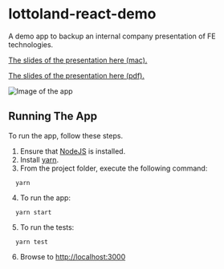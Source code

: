 # lottoland-react-demo
A demo app to backup an internal company presentation of FE technologies.

[The slides of the presentation here (mac).](https://github.com/mihailgaberov/lottoland-react-demo/blob/master/presentation/react-redux-saga-lottoland.key)

[The slides of the presentation here (pdf).](https://www.slideshare.net/MihailGaberov/using-react-redux-and-saga-with-lottoland-apis-76296469)

![Image of the app](https://github.com/mihailgaberov/lottoland-react-demo/blob/master/images/frontpage.png)

## Running The App

To run the app, follow these steps.

1. Ensure that [NodeJS](http://nodejs.org/) is installed.
2. Install [yarn](https://yarnpkg.com/lang/en/docs/install/).
3. From the project folder, execute the following command:

```shell
  yarn
```
 
4. To run the app:

```shell
  yarn start
```
  
5. To run the tests:
```shell
  yarn test
```
   
6. Browse to [http://localhost:3000](http://localhost:3000)
